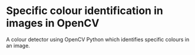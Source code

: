 # Specific colour identification in images in OpenCV
A colour detector using OpenCV Python which identifies specific colours in an image.
